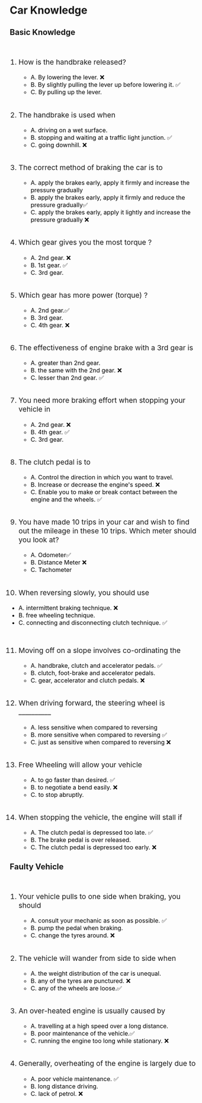 # Car Knowledge

<style>
ol > li{
    /* font-weight:bold; */
    padding-top:20px;
    font-size:1.2rem;
}

ul > li{
    color:black;
    font-weight:normal;
    padding-top:0px;
    font-size:1rem;

}
</style>

## Basic Knowledge

1. How is the handbrake released?
   - A. By lowering the lever. ❌
   - B. By slightly pulling the lever up before lowering it. ✅
   - C. By pulling up the lever.

2. The handbrake is used when
   - A. driving on a wet surface.
   - B. stopping and waiting at a traffic light junction. ✅
   - C. going downhill. ❌

3. The correct method of braking the car is to
   - A. apply the brakes early, apply it firmly and increase the pressure gradually
   - B. apply the brakes early, apply it firmly and reduce the pressure gradually✅
   - C. apply the brakes early, apply it lightly and increase the pressure gradually ❌

4. Which gear gives you the most torque ?
     - A. 2nd gear. ❌
     - B. 1st gear. ✅
     - C. 3rd gear.

5. Which gear has more power (torque) ?
      - A. 2nd gear.✅
      - B. 3rd gear.
      - C. 4th gear. ❌

6. The effectiveness of engine brake with a 3rd gear is
   - A. greater than 2nd gear.
   - B. the same with the 2nd gear. ❌
   - C. lesser than 2nd gear. ✅

7. You need more braking effort when stopping your vehicle in
   - A. 2nd gear. ❌
   - B. 4th gear. ✅
   - C. 3rd gear.

8. The clutch pedal is to
     - A. Control the direction in which you want to travel.
     - B. Increase or decrease the engine's speed. ❌
     - C. Enable you to make or break contact between the engine and the wheels. ✅

9. You have made 10 trips in your car and wish to find out the mileage in these 10 trips. Which meter should you look at?
      - A. Odometer✅
      - B. Distance Meter ❌
      - C. Tachometer

10. When reversing slowly, you should use
   - A. intermittent braking technique. ❌
   - B. free wheeling technique.
   - C. connecting and disconnecting clutch technique. ✅

11. Moving off on a slope involves co-ordinating the
    - A. handbrake, clutch and accelerator pedals. ✅
    - B. clutch, foot-brake and accelerator pedals.
    - C. gear, accelerator and clutch pedals. ❌

12. When driving forward, the steering wheel is __________
    - A. less sensitive when compared to reversing
    - B. more sensitive when compared to reversing ✅
    - C. just as sensitive when compared to reversing  ❌

13. Free Wheeling will allow your vehicle
    - A. to go faster than desired. ✅
    - B. to negotiate a bend easily. ❌
    - C. to stop abruptly.

14. When stopping the vehicle, the engine will stall if
    - A. The clutch pedal is depressed too late. ✅
    - B. The brake pedal is over released.
    - C. The clutch pedal is depressed too early. ❌

## Faulty Vehicle

1. Your vehicle pulls to one side when braking, you should
     - A. consult your mechanic as soon as possible. ✅
     - B. pump the pedal when braking.
     - C. change the tyres around. ❌

2. The vehicle will wander from side to side when
   - A. the weight distribution of the car is unequal.
   - B. any of the tyres are punctured. ❌
   - C. any of the wheels are loose.✅

3. An over-heated engine is usually caused by
     - A. travelling at a high speed over a long distance.
     - B. poor maintenance of the vehicle.✅
     - C. running the engine too long while stationary. ❌

4. Generally, overheating of the engine is largely due to
     - A. poor vehicle maintenance. ✅
     - B. long distance driving.
     - C. lack of petrol. ❌
